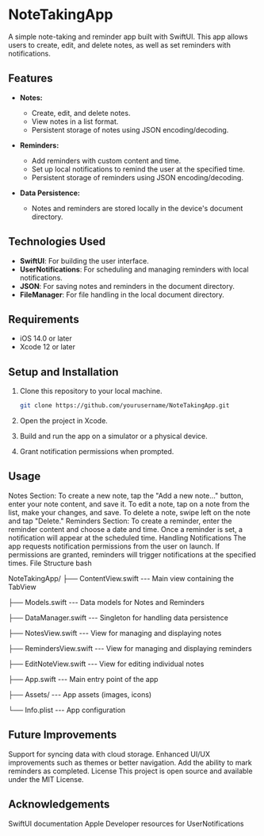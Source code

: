 # NoteTakingApp

A simple note-taking and reminder app built with SwiftUI. This app allows users to create, edit, and delete notes, as well as set reminders with notifications.

## Features

- **Notes:**
  - Create, edit, and delete notes.
  - View notes in a list format.
  - Persistent storage of notes using JSON encoding/decoding.
  
- **Reminders:**
  - Add reminders with custom content and time.
  - Set up local notifications to remind the user at the specified time.
  - Persistent storage of reminders using JSON encoding/decoding.
  
- **Data Persistence:**
  - Notes and reminders are stored locally in the device's document directory.

## Technologies Used

- **SwiftUI**: For building the user interface.
- **UserNotifications**: For scheduling and managing reminders with local notifications.
- **JSON**: For saving notes and reminders in the document directory.
- **FileManager**: For file handling in the local document directory.

## Requirements

- iOS 14.0 or later
- Xcode 12 or later

## Setup and Installation

1. Clone this repository to your local machine.

   ```bash
   git clone https://github.com/yourusername/NoteTakingApp.git
2. Open the project in Xcode.

3. Build and run the app on a simulator or a physical device.

4. Grant notification permissions when prompted.

## Usage
Notes Section:
To create a new note, tap the "Add a new note..." button, enter your note content, and save it.
To edit a note, tap on a note from the list, make your changes, and save.
To delete a note, swipe left on the note and tap "Delete."
Reminders Section:
To create a reminder, enter the reminder content and choose a date and time.
Once a reminder is set, a notification will appear at the scheduled time.
Handling Notifications
The app requests notification permissions from the user on launch.
If permissions are granted, reminders will trigger notifications at the specified times.
File Structure
bash

NoteTakingApp/
├── ContentView.swift      --- Main view containing the TabView

├── Models.swift           --- Data models for Notes and Reminders

├── DataManager.swift      --- Singleton for handling data persistence

├── NotesView.swift        --- View for managing and displaying notes

├── RemindersView.swift    --- View for managing and displaying reminders

├── EditNoteView.swift     --- View for editing individual notes

├── App.swift              --- Main entry point of the app

├── Assets/                --- App assets (images, icons)

└── Info.plist             --- App configuration



## Future Improvements
Support for syncing data with cloud storage.
Enhanced UI/UX improvements such as themes or better navigation.
Add the ability to mark reminders as completed.
License
This project is open source and available under the MIT License.

## Acknowledgements
SwiftUI documentation
Apple Developer resources for UserNotifications

